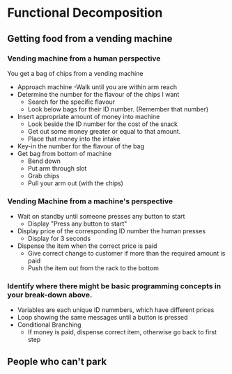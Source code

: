 # Functional Decomposition

## Getting food from a vending machine

### Vending machine from a human perspective

You get a bag of chips from a vending machine
- Approach machine
    -Walk until you are within arm reach
- Determine the number for the flavour of the chips I want
    - Search for the specific flavour 
    - Look below bags for their ID number. (Remember that number)
- Insert appropriate amount of money into machine
    - Look beside the ID number for the cost of the snack
    - Get out some money greater or equal to that amount.
    - Place that money into the intake
- Key-in the number for the flavour of the bag
- Get bag from bottom of machine
    - Bend down
    - Put arm through slot
    - Grab chips
    - Pull your arm out (with the chips)

### Vending Machine from a machine's perspective
- Wait on standby until someone presses any button to start
    - Display "Press any button to start"
- Display price of the corresponding ID number the human presses
    - Display for 3 seconds
- Dispense the item when the correct price is paid
    - Give correct change to customer if more than the required amount is paid
    - Push the item out from the rack to the bottom
    
### Identify where there might be basic programming concepts in your break-down above.
- Variables are each unique ID nummbers, which have different prices
- Loop showing the same messages until a button is pressed
- Conditional Branching
    - If money is paid, dispense correct item, otherwise go back to first step


## People who can't park
